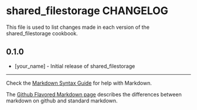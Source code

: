 # shared_filestorage CHANGELOG

This file is used to list changes made in each version of the shared_filestorage cookbook.

## 0.1.0
- [your_name] - Initial release of shared_filestorage

- - -
Check the [Markdown Syntax Guide](http://daringfireball.net/projects/markdown/syntax) for help with Markdown.

The [Github Flavored Markdown page](http://github.github.com/github-flavored-markdown/) describes the differences between markdown on github and standard markdown.
